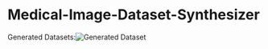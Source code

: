 # Medical-Image-Dataset-Synthesizer
Generated Datasets:![Generated Dataset](https://github.com/Nnafi1211/Medical-Image-Dataset-Synthesizer/assets/60933661/b2d001f6-4446-451a-8cee-6cc6e04e98f1)

